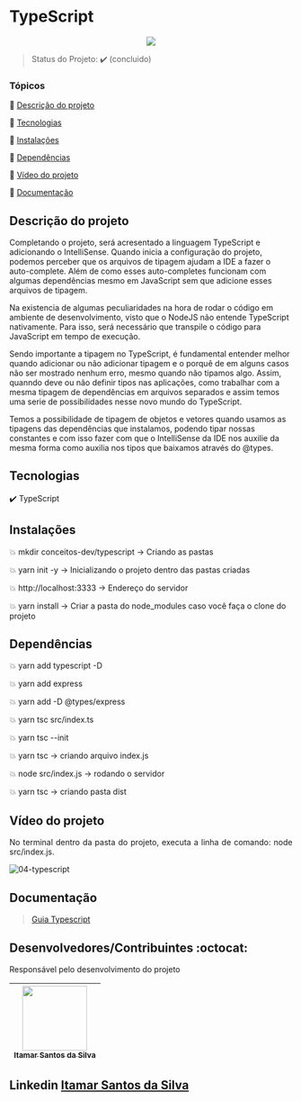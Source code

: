 <h1>TypeScript</h1> 

<p align="center">
  <img src="https://img.shields.io/static/v1?label=Linguagem&message=TypeScript&color=blue&style=for-the-badge&logo=REACT_NATIVE"/>
</p>

> Status do Projeto: :heavy_check_mark: (concluido)

### Tópicos 

:small_blue_diamond: [Descrição do projeto](#descrição-do-projeto)

:small_blue_diamond: [Tecnologias](#tecnologias)

:small_blue_diamond: [Instalações](#instalações)

:small_blue_diamond: [Dependências](#dependências)

:small_blue_diamond: [Vídeo do projeto](#vídeo-do-projeto)

:small_blue_diamond: [Documentação](#documentação)

## Descrição do projeto 

<p align="justify">

Completando o projeto, será acresentado a linguagem TypeScript e adicionando o IntelliSense. Quando inicia a configuração do projeto, podemos perceber que os arquivos de tipagem ajudam a IDE a fazer o auto-complete. Além de como esses auto-completes funcionam com algumas dependências mesmo em JavaScript sem que adicione esses arquivos de tipagem. 

Na existencia de algumas peculiaridades na hora de rodar o código em ambiente de desenvolvimento, visto que o NodeJS não entende TypeScript nativamente. Para isso, será necessário que transpile o código para JavaScript em tempo de execução.

Sendo importante a tipagem no TypeScript, é fundamental entender melhor quando adicionar ou não adicionar tipagem e o porquê de em alguns casos não ser mostrado nenhum erro, mesmo quando não tipamos algo. Assim, quanndo deve ou não definir tipos nas aplicações, como trabalhar com a mesma tipagem de dependências em arquivos separados e assim temos uma serie de possibilidades nesse novo mundo do TypeScript.

Temos a possibilidade de tipagem de objetos e vetores quando usamos as tipagens das dependências que instalamos, podendo tipar nossas constantes e com isso fazer com que o IntelliSense da IDE nos auxilie da mesma forma como auxilia nos tipos que baixamos através do @types.
</p>

## Tecnologias

:heavy_check_mark: TypeScript

## Instalações

:boom: mkdir conceitos-dev/typescript -> Criando as pastas

:boom: yarn init -y -> Inicializando o projeto dentro das pastas criadas

:boom: http://localhost:3333 -> Endereço do servidor

:boom: yarn install -> Criar a pasta do node_modules caso você faça o clone do projeto

## Dependências

:boom: yarn add typescript -D

:boom: yarn add express

:boom: yarn add -D @types/express

:boom: yarn tsc src/index.ts

:boom: yarn tsc --init

:boom: yarn tsc -> criando arquivo index.js

:boom: node src/index.js -> rodando o servidor

:boom: yarn tsc -> criando pasta dist

## Vídeo do projeto

<p align="justify">
No terminal dentro da pasta do projeto, executa a linha de comando: node src/index.js.

![04-typescript](https://user-images.githubusercontent.com/54650669/109852970-24a70000-7c34-11eb-918c-46e190b102b2.gif)
</p>

## Documentação

> <a href="https://www.notion.so/Typescript-5712aeab312d44fcba0aa88895caad36" target="_blank">Guia Typescript</a>

## Desenvolvedores/Contribuintes :octocat:

Responsável pelo desenvolvimento do projeto

| [<img src="https://avatars0.githubusercontent.com/u/54650669?s=460&u=256c0c28b9d5560d21d734ceedb09439a7521cc2&v=4" width=115><br><sub>Itamar Santos da Silva</sub>](https://github.com/itamar1986) |
| :---: |

## Linkedin <a href="https://www.linkedin.com/in/itamar-santos-da-silva-463b0a176" target="_blank"> Itamar Santos da Silva</a>
